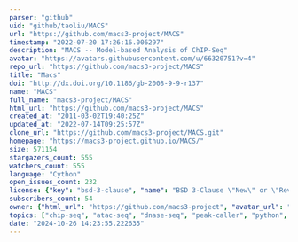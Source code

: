 ```yaml
---
parser: "github"
uid: "github/taoliu/MACS"
url: "https://github.com/macs3-project/MACS"
timestamp: "2022-07-20 17:26:16.006297"
description: "MACS -- Model-based Analysis of ChIP-Seq"
avatar: "https://avatars.githubusercontent.com/u/66320751?v=4"
repo_url: "https://github.com/macs3-project/MACS"
title: "Macs"
doi: "http://dx.doi.org/10.1186/gb-2008-9-9-r137"
name: "MACS"
full_name: "macs3-project/MACS"
html_url: "https://github.com/macs3-project/MACS"
created_at: "2011-03-02T19:40:25Z"
updated_at: "2022-07-14T09:25:57Z"
clone_url: "https://github.com/macs3-project/MACS.git"
homepage: "https://macs3-project.github.io/MACS/"
size: 571154
stargazers_count: 555
watchers_count: 555
language: "Cython"
open_issues_count: 232
license: {"key": "bsd-3-clause", "name": "BSD 3-Clause \"New\" or \"Revised\" License", "spdx_id": "BSD-3-Clause", "url": "https://api.github.com/licenses/bsd-3-clause", "node_id": "MDc6TGljZW5zZTU="}
subscribers_count: 54
owner: {"html_url": "https://github.com/macs3-project", "avatar_url": "https://avatars.githubusercontent.com/u/66320751?v=4", "login": "macs3-project", "type": "Organization"}
topics: ["chip-seq", "atac-seq", "dnase-seq", "peak-caller", "python", "poisson-equation", "macs"]
date: "2024-10-26 14:23:55.222635"
---
```

